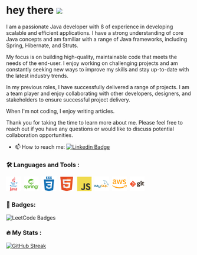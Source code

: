 <h1>
  hey there
  <img src="https://media.giphy.com/media/hvRJCLFzcasrR4ia7z/giphy.gif" width="30px"/>
</h1>

I am a passionate Java developer with 8 of experience in developing scalable and efficient applications. I have a strong understanding of core Java concepts and am familiar with a range of Java frameworks, including Spring, Hibernate, and Struts.

My focus is on building high-quality, maintainable code that meets the needs of the end-user. I enjoy working on challenging projects and am constantly seeking new ways to improve my skills and stay up-to-date with the latest industry trends.

In my previous roles, I have successfully delivered a range of projects. I am a team player and enjoy collaborating with other developers, designers, and stakeholders to ensure successful project delivery.

When I'm not coding, I enjoy writing articles.

Thank you for taking the time to learn more about me. Please feel free to reach out if you have any questions or would like to discuss potential collaboration opportunities.

- :mailbox: How to reach me: [![Linkedin Badge](https://img.shields.io/badge/-linkedIn-blue?style=flat&logo=Linkedin&logoColor=white)](https://www.linkedin.com/in/shweta-tyagi-9703b0115/)

### :hammer_and_wrench: Languages and Tools :

<div>
  <img src="https://github.com/devicons/devicon/blob/master/icons/java/java-original-wordmark.svg" title="Java" alt="Java" width="40" height="40"/>&nbsp;
  <img src="https://github.com/devicons/devicon/blob/master/icons/spring/spring-original-wordmark.svg" title="Spring" alt="Spring" width="40" height="40"/>&nbsp;
  <img src="https://github.com/devicons/devicon/blob/master/icons/css3/css3-plain-wordmark.svg"  title="CSS3" alt="CSS" width="40" height="40"/>&nbsp;
  <img src="https://github.com/devicons/devicon/blob/master/icons/html5/html5-original.svg" title="HTML5" alt="HTML" width="40" height="40"/>&nbsp;
  <img src="https://github.com/devicons/devicon/blob/master/icons/javascript/javascript-original.svg" title="JavaScript" alt="JavaScript" width="40" height="40"/>&nbsp;
  <img src="https://github.com/devicons/devicon/blob/master/icons/mysql/mysql-original-wordmark.svg" title="MySQL"  alt="MySQL" width="40" height="40"/>&nbsp;
  <img src="https://github.com/devicons/devicon/blob/master/icons/amazonwebservices/amazonwebservices-plain-wordmark.svg" title="AWS" alt="AWS" width="40" height="40"/>&nbsp;
  <img src="https://github.com/devicons/devicon/blob/master/icons/git/git-original-wordmark.svg" title="Git" **alt="Git" width="40" height="40"/>
</div>

### 🥉 Badges:

<img src="https://leetcode-badge-showcase.vercel.app/api?username=Shweta2225" alt="LeetCode Badges"/>

### :fire: My Stats :

[![GitHub Streak](https://github-readme-streak-stats.herokuapp.com?user=shwetatyagi22)](https://git.io/streak-stats)


